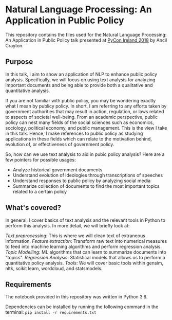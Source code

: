 # Natural Language Processing: An Application in Public Policy

This repository contains the files used for the Natural Language Processing: An Application in Public Policy talk presented at [PyCon Ireland 2018](https://pyconie18.python.ie) by Ancil Crayton.
## Purpose
In this talk, I aim to show an application of NLP to enhance public policy analysis. Specifically, we will focus on using text analysis for analyzing important documents and being able to provide both a qualitative and quantitative analysis.

If you are not familiar with public policy, you may be wondering exactly what I mean by publicy policy. In short, I am referring to any efforts taken by government authorities that may result in action, regulation, or laws related to aspects of societal well-being. From an academic perspective, public policy can nest many fields of the social sciences such as economics, sociology, political economy, and public management. This is the view I take in this talk. Hence, I make references to public policy as studying applications in these fields which can relate to the motivation behind, evolution of, or effectiveness of government policy. 

So, how can we use text analysis to aid in pubic policy analysis? Here are a few pointers for possible usages:
- Analyze historical government documents
- Understand evolution of ideologies through transcriptions of speeches
- Understand responses to public policy by analyzing social media
- Summarize collection of documents to find the most important topics related to a certain policy 

## What's covered?
In general, I cover basics of text analysis and the relevant tools in Python to perform this analysis. In more detail, we will briefly look at:

_Text preprocessing_: This is where we will clean text of extraneous information.
_Feature extraction_: Transform raw text into numerical measures to feed into machine learning algorithms and perform regression analysis.
_Topic Modelling_: ML algorithms that can learn to summarize documents into "topics".
_Regression Analysis_: Statistical models that allows us to perform a quantitative policy analysis.
_Tools_: We will cover basic tools within gensim, nltk, scikit learn, wordcloud, and statsmodels.

## Requirements
The notebook provided in this repository was written in Python 3.6.

Dependencies can be installed by running the following command in the terminal:
`pip install -r requirements.txt` 
